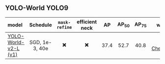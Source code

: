 ## YOLO-World YOLO9

| model | Schedule  | `mask-refine` | efficient neck |  AP | AP<sub>50</sub> | AP<sub>75</sub> | weights | log35 |
| :---- | :-------: | :----------: |:-------------:  | :-: | :--------------:| :-------------: |:------: | :-: |
| [YOLO-World-v2-L (v1)](./yolo_world_v2_l_vlpan_bn_sgd_1e-3_40e_8gpus_finetune_coco.py)  | SGD, 1e-3, 40e | ✖️  | ✖️ | 37.4 | 52.7 | 40.8 | [HF Checkpoints](https://huggingface.co/wondervictor/YOLO-World/blob/main/yolo_world_v2_l_vlpan_bn_sgd_1e-3_40e_8gpus_finetune_coco_ep80-e1288152.pth) | [log](https://huggingface.co/wondervictor/YOLO-World/blob/main/yolo_world_v2_l_vlpan_bn_sgd_1e-3_40e_8gpus_finetuning_coco_20240327_014902.log) |

